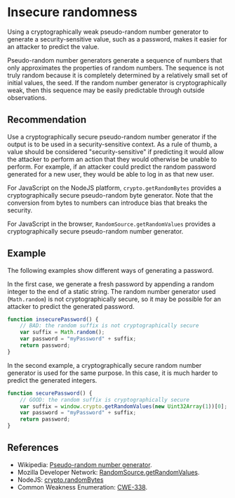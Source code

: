 # Insecure randomness
Using a cryptographically weak pseudo-random number generator to generate a security-sensitive value, such as a password, makes it easier for an attacker to predict the value.

Pseudo-random number generators generate a sequence of numbers that only approximates the properties of random numbers. The sequence is not truly random because it is completely determined by a relatively small set of initial values, the seed. If the random number generator is cryptographically weak, then this sequence may be easily predictable through outside observations.


## Recommendation
Use a cryptographically secure pseudo-random number generator if the output is to be used in a security-sensitive context. As a rule of thumb, a value should be considered "security-sensitive" if predicting it would allow the attacker to perform an action that they would otherwise be unable to perform. For example, if an attacker could predict the random password generated for a new user, they would be able to log in as that new user.

For JavaScript on the NodeJS platform, `crypto.getRandomBytes` provides a cryptographically secure pseudo-random byte generator. Note that the conversion from bytes to numbers can introduce bias that breaks the security.

For JavaScript in the browser, `RandomSource.getRandomValues` provides a cryptographically secure pseudo-random number generator.


## Example
The following examples show different ways of generating a password.

In the first case, we generate a fresh password by appending a random integer to the end of a static string. The random number generator used (`Math.random`) is not cryptographically secure, so it may be possible for an attacker to predict the generated password.


```javascript
function insecurePassword() {
    // BAD: the random suffix is not cryptographically secure
    var suffix = Math.random();
    var password = "myPassword" + suffix;
    return password;
}

```
In the second example, a cryptographically secure random number generator is used for the same purpose. In this case, it is much harder to predict the generated integers.


```javascript
function securePassword() {
    // GOOD: the random suffix is cryptographically secure
    var suffix = window.crypto.getRandomValues(new Uint32Array(1))[0];
    var password = "myPassword" + suffix;
    return password;
}

```

## References
* Wikipedia: [Pseudo-random number generator](http://en.wikipedia.org/wiki/Pseudorandom_number_generator).
* Mozilla Developer Network: [RandomSource.getRandomValues](https://developer.mozilla.org/en-US/docs/Web/API/RandomSource/getRandomValues).
* NodeJS: [crypto.randomBytes](https://nodejs.org/api/crypto.html#crypto_crypto_randombytes_size_callback)
* Common Weakness Enumeration: [CWE-338](https://cwe.mitre.org/data/definitions/338.html).
